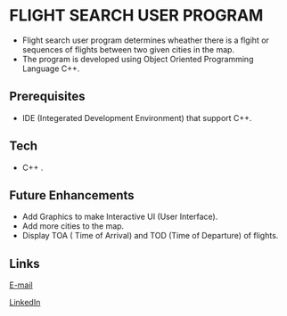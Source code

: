 # **FLIGHT SEARCH USER PROGRAM** 

*  Flight search user program determines wheather there is a flgiht or sequences of flights between two given cities in the map.
* The program is developed using Object Oriented Programming Language C++. 

## Prerequisites 
* IDE (Integerated Development Environment) that support C++. 
## Tech 
* C++ . 
## Future Enhancements 
* Add Graphics to make Interactive UI (User Interface). 
* Add more cities to the map. 
* Display TOA ( Time of Arrival) and TOD (Time of Departure) of flights. 
## Links
[E-mail](singhgperry01@gmail.com)

[LinkedIn](https://www.linkedin.com/in/singhperry01/)
